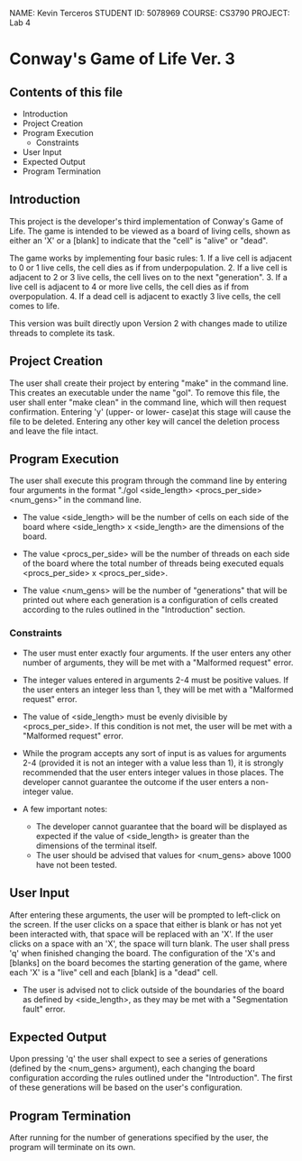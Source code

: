 NAME: 	    Kevin Terceros
STUDENT ID: 5078969
COURSE:     CS3790
PROJECT:    Lab 4

# Conway's Game of Life Ver. 3

## Contents of this file

  - Introduction
  - Project Creation
  - Program Execution
    - Constraints
  - User Input
  - Expected Output
  - Program Termination

## Introduction

This project is the developer's third implementation of Conway's Game of Life. The game is intended to be viewed as a
board of living cells, shown as either an 'X' or a [blank] to indicate that the "cell" is "alive" or "dead".

The game works by implementing four basic rules:
	1. If a live cell is adjacent to 0 or 1 live cells, the cell dies as if from underpopulation.
	2. If a live cell is adjacent to 2 or 3 live cells, the cell lives on to the next "generation".
	3. If a live cell is adjacent to 4 or more live cells, the cell dies as if from overpopulation.
	4. If a dead cell is adjacent to exactly 3 live cells, the cell comes to life.

This version was built directly upon Version 2 with changes made to utilize threads to complete its task.

## Project Creation

The user shall create their project by entering "make" in the command line. This creates an executable under the name
"gol". To remove this file, the user shall enter "make clean" in the command line, which will then request
confirmation. Entering 'y' (upper- or lower- case)at this stage will cause the file to be deleted. Entering any other
key will cancel the deletion process and leave the file intact.

## Program Execution

The user shall execute this program through the command line by entering four arguments in the format
"./gol <side_length> <procs_per_side> <num_gens>" in the command line.

- The value <side_length> will be the number of cells on each side of the board where <side_length> x <side_length> are
  the dimensions of the board.

- The value <procs_per_side> will be the number of threads on each side of the board where the total number of threads
  being executed equals <procs_per_side> x <procs_per_side>.

- The value <num_gens> will be the number of "generations" that will be printed out where each generation is a
  configuration of cells created according to the rules outlined in the "Introduction" section.

### Constraints

- The user must enter exactly four arguments. If the user enters any other number of arguments, they will be met with
  a "Malformed request" error.

- The integer values entered in arguments 2-4 must be positive values. If the user enters an integer less than 1, they
  will be met with a "Malformed request" error.

- The value of <side_length> must be evenly divisible by <procs_per_side>. If this condition is not met, the user will
  be met with a "Malformed request" error.

- While the program accepts any sort of input is as values for arguments 2-4 (provided it is not an integer with a
  value less than 1), it is strongly recommended that the user enters integer values in those places. The developer
  cannot guarantee the outcome if the user enters a non-integer value.

- A few important notes:
  - The developer cannot guarantee that the board will be displayed as expected if the value of <side_length> is
    greater than the dimensions of the terminal itself.
  - The user should be advised that values for <num_gens> above 1000 have not been tested.

## User Input

After entering these arguments, the user will be prompted to left-click on the screen. If the user clicks on a space
that either is blank or has not yet been interacted with, that space will be replaced with an 'X'. If the user clicks
on a space with an 'X', the space will turn blank. The user shall press 'q' when finished changing the board. The
configuration of the 'X's and [blanks] on the board becomes the starting generation of the game, where each 'X' is a
"live" cell and each [blank] is a "dead" cell.

- The user is advised not to click outside of the boundaries of the board as defined by <side_length>, as they may be
  met with a "Segmentation fault" error.

## Expected Output

Upon pressing 'q' the user shall expect to see a series of generations (defined by the <num_gens> argument), each
changing the board configuration according the rules outlined under the "Introduction". The first of these generations
will be based on the user's configuration.

## Program Termination

After running for the number of generations specified by the user, the program will terminate on its own.
